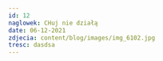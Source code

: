 ```yaml
---
id: 12
naglowek: CHuj nie działą
date: 06-12-2021
zdjecia: content/blog/images/img_6102.jpg
tresc: dasdsa
---
```

